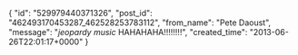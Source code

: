  {
   "id": "529979440371326",
   "post_id": "462493170453287_462528253783112",
   "from_name": "Pete Daoust",
   "message": "*jeopardy music* HAHAHAHA!!!!!!!!",
   "created_time": "2013-06-26T22:01:17+0000"
 }
